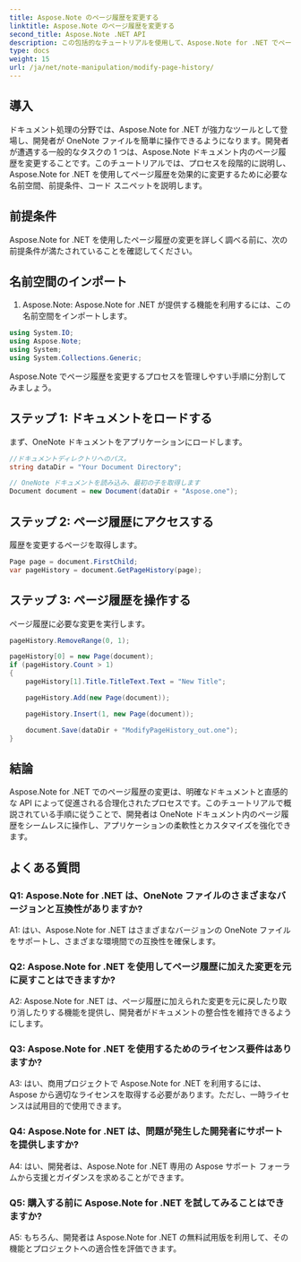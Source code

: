 ```yaml
---
title: Aspose.Note のページ履歴を変更する
linktitle: Aspose.Note のページ履歴を変更する
second_title: Aspose.Note .NET API
description: この包括的なチュートリアルを使用して、Aspose.Note for .NET でページ履歴を変更する方法を学びます。ドキュメント処理能力を簡単に強化します。
type: docs
weight: 15
url: /ja/net/note-manipulation/modify-page-history/
---
```

## 導入

ドキュメント処理の分野では、Aspose.Note for .NET が強力なツールとして登場し、開発者が OneNote ファイルを簡単に操作できるようになります。開発者が遭遇する一般的なタスクの 1 つは、Aspose.Note ドキュメント内のページ履歴を変更することです。このチュートリアルでは、プロセスを段階的に説明し、Aspose.Note for .NET を使用してページ履歴を効果的に変更するために必要な名前空間、前提条件、コード スニペットを説明します。

## 前提条件

Aspose.Note for .NET を使用したページ履歴の変更を詳しく調べる前に、次の前提条件が満たされていることを確認してください。

## 名前空間のインポート

1. Aspose.Note: Aspose.Note for .NET が提供する機能を利用するには、この名前空間をインポートします。

```csharp
using System.IO;
using Aspose.Note;
using System;
using System.Collections.Generic;
```

Aspose.Note でページ履歴を変更するプロセスを管理しやすい手順に分割してみましょう。

## ステップ 1: ドキュメントをロードする

まず、OneNote ドキュメントをアプリケーションにロードします。

```csharp
//ドキュメントディレクトリへのパス。
string dataDir = "Your Document Directory";

// OneNote ドキュメントを読み込み、最初の子を取得します
Document document = new Document(dataDir + "Aspose.one");
```

## ステップ 2: ページ履歴にアクセスする

履歴を変更するページを取得します。

```csharp
Page page = document.FirstChild;
var pageHistory = document.GetPageHistory(page);
```

## ステップ 3: ページ履歴を操作する

ページ履歴に必要な変更を実行します。

```csharp
pageHistory.RemoveRange(0, 1);

pageHistory[0] = new Page(document);
if (pageHistory.Count > 1)
{
    pageHistory[1].Title.TitleText.Text = "New Title";

    pageHistory.Add(new Page(document));

    pageHistory.Insert(1, new Page(document));

    document.Save(dataDir + "ModifyPageHistory_out.one");
}
```

## 結論

Aspose.Note for .NET でのページ履歴の変更は、明確なドキュメントと直感的な API によって促進される合理化されたプロセスです。このチュートリアルで概説されている手順に従うことで、開発者は OneNote ドキュメント内のページ履歴をシームレスに操作し、アプリケーションの柔軟性とカスタマイズを強化できます。

## よくある質問

### Q1: Aspose.Note for .NET は、OneNote ファイルのさまざまなバージョンと互換性がありますか?

A1: はい、Aspose.Note for .NET はさまざまなバージョンの OneNote ファイルをサポートし、さまざまな環境間での互換性を確保します。

### Q2: Aspose.Note for .NET を使用してページ履歴に加えた変更を元に戻すことはできますか?

A2: Aspose.Note for .NET は、ページ履歴に加えられた変更を元に戻したり取り消したりする機能を提供し、開発者がドキュメントの整合性を維持できるようにします。

### Q3: Aspose.Note for .NET を使用するためのライセンス要件はありますか?

A3: はい、商用プロジェクトで Aspose.Note for .NET を利用するには、Aspose から適切なライセンスを取得する必要があります。ただし、一時ライセンスは試用目的で使用できます。

### Q4: Aspose.Note for .NET は、問題が発生した開発者にサポートを提供しますか?

A4: はい、開発者は、Aspose.Note for .NET 専用の Aspose サポート フォーラムから支援とガイダンスを求めることができます。

### Q5: 購入する前に Aspose.Note for .NET を試してみることはできますか?

A5: もちろん、開発者は Aspose.Note for .NET の無料試用版を利用して、その機能とプロジェクトへの適合性を評価できます。
